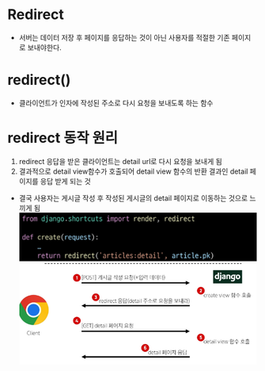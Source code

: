 # Redirect
- 서버는 데이터 저장 후 페이지를 응답하는 것이 아닌 사용자를 적절한 기존 페이지로 보내야한다.

# redirect()
- 클라이언트가 인자에 작성된 주소로 다시 요청을 보내도록 하는 함수

# redirect 동작 원리
1. redirect 응답을 받은 클라이언트는 detail url로 다시 요청을 보내게 됨
2. 결과적으로 detail view함수가 호출되어 detail view 함수의 반환 결과인 detail 페이지를 응답 받게 되는 것
- 결국 사용자는 게시글 작성 후 작성된 게시글의 detail 페이지로 이동하는 것으로 느끼게 됨
![alt text](image-20.png)
![alt text](image-21.png)
